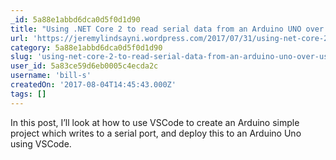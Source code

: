 ```yaml
---
_id: 5a88e1abbd6dca0d5f0d1d90
title: "Using .NET Core 2 to read serial data from an Arduino UNO over USB"
url: 'https://jeremylindsayni.wordpress.com/2017/07/31/using-net-core-2-to-read-serial-data-from-an-arduino-uno-over-usb/'
category: 5a88e1abbd6dca0d5f0d1d90
slug: 'using-net-core-2-to-read-serial-data-from-an-arduino-uno-over-usb'
user_id: 5a83ce59d6eb0005c4ecda2c
username: 'bill-s'
createdOn: '2017-08-04T14:45:43.000Z'
tags: []
---
```


In this post, I’ll look at how to use VSCode to create an Arduino simple project which writes to a serial port, and deploy this to an Arduino Uno using VSCode. 
